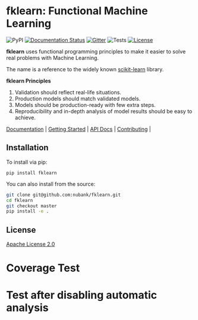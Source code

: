 # fklearn: Functional Machine Learning

![PyPI](https://img.shields.io/pypi/v/fklearn.svg?style=flat-square)
[![Documentation Status](https://readthedocs.org/projects/fklearn/badge/?version=latest)](https://fklearn.readthedocs.io/en/latest/?badge=latest)
[![Gitter](https://badges.gitter.im/fklearn-python/community.svg)](https://gitter.im/fklearn-python/community?utm_source=badge&utm_medium=badge&utm_campaign=pr-badge)
![Tests](https://github.com/nubank/fklearn/actions/workflows/push.yaml/badge.svg?branch=master)
[![License](https://img.shields.io/badge/License-Apache%202.0-blue.svg)](https://opensource.org/licenses/Apache-2.0)

**fklearn** uses functional programming principles to make it easier to solve real problems with Machine Learning.

The name is a reference to the widely known [scikit-learn](https://scikit-learn.org/stable/) library.

**fklearn Principles**

1. Validation should reflect real-life situations.
2. Production models should match validated models.
3. Models should be production-ready with few extra steps.
4. Reproducibility and in-depth analysis of model results should be easy to achieve.


[Documentation](https://fklearn.readthedocs.io/en/latest/) |
[Getting Started](https://fklearn.readthedocs.io/en/latest/getting_started.html) |
[API Docs](https://fklearn.readthedocs.io/en/latest/api/modules.html) |
[Contributing](https://fklearn.readthedocs.io/en/latest/contributing.html) |


## Installation

To install via pip:

```
pip install fklearn
```

You can also install from the source:

```sh
git clone git@github.com:nubank/fklearn.git
cd fklearn
git checkout master
pip install -e .
```

## License

[Apache License 2.0](LICENSE)
# Coverage Test
# Test after disabling automatic analysis
